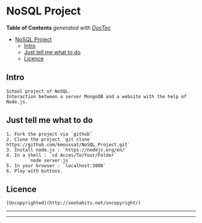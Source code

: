 # NoSQL Project

<!-- START doctoc generated TOC please keep comment here to allow auto update -->
<!-- DON'T EDIT THIS SECTION, INSTEAD RE-RUN doctoc TO UPDATE -->
**Table of Contents**  *generated with [DocToc](https://github.com/thlorenz/doctoc)*

- [NoSQL Project](#nosql)
  - [Intro](#intro)
  - [Just tell me what to do](#just-tell-me-what-to-do)
  - [Licence](#licence)

<!-- END doctoc generated TOC please keep comment here to allow auto update -->

## Intro

	School project of NoSQL.
	Interaction between a server MongoDB and a website with the help of Node.js.

## Just tell me what to do

	1. Fork the project via `github`
	2. Clone the project `git clone https://github.com/kmoussat/NoSQL_Project.git`
	3. Install node.js : `https://nodejs.org/en/`
	4. In a shell : `cd Acces/To/Your/Folder`
			`node server.js`
	5. In your browser : `localhost:3000`
	6. Play with buttons.

## Licence

	[Uncopyrighted](http://zenhabits.net/uncopyright/)

-------------------------------------------------------------------------------------
-------------------------------------------------------------------------------------

